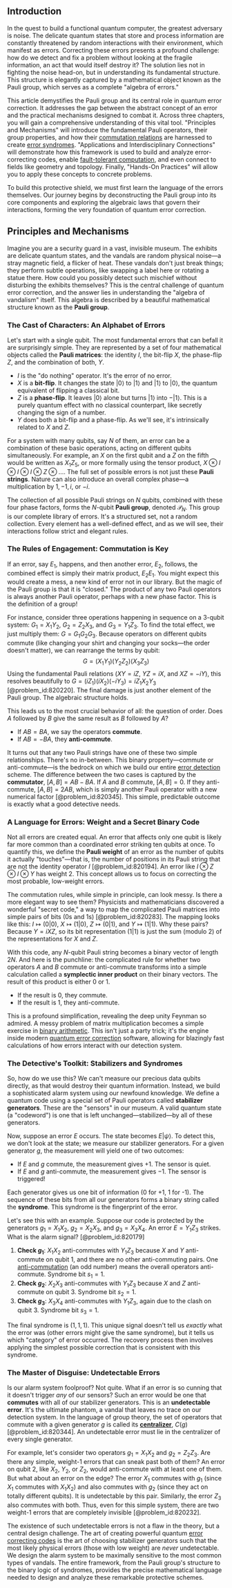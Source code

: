 ## Introduction
In the quest to build a functional quantum computer, the greatest adversary is noise. The delicate quantum states that store and process information are constantly threatened by random interactions with their environment, which manifest as errors. Correcting these errors presents a profound challenge: how do we detect and fix a problem without looking at the fragile information, an act that would itself destroy it? The solution lies not in fighting the noise head-on, but in understanding its fundamental structure. This structure is elegantly captured by a mathematical object known as the Pauli group, which serves as a complete "algebra of errors."

This article demystifies the Pauli group and its central role in quantum error correction. It addresses the gap between the abstract concept of an error and the practical mechanisms designed to combat it. Across three chapters, you will gain a comprehensive understanding of this vital tool. "Principles and Mechanisms" will introduce the fundamental Pauli operators, their group properties, and how their [commutation relations](@article_id:136286) are harnessed to create [error syndromes](@article_id:139087). "Applications and Interdisciplinary Connections" will demonstrate how this framework is used to build and analyze error-correcting codes, enable [fault-tolerant computation](@article_id:189155), and even connect to fields like geometry and topology. Finally, "Hands-On Practices" will allow you to apply these concepts to concrete problems.

To build this protective shield, we must first learn the language of the errors themselves. Our journey begins by deconstructing the Pauli group into its core components and exploring the algebraic laws that govern their interactions, forming the very foundation of quantum error correction.

## Principles and Mechanisms

Imagine you are a security guard in a vast, invisible museum. The exhibits are delicate quantum states, and the vandals are random physical noise—a stray magnetic field, a flicker of heat. These vandals don't just break things; they perform subtle operations, like swapping a label here or rotating a statue there. How could you possibly detect such mischief without disturbing the exhibits themselves? This is the central challenge of quantum error correction, and the answer lies in understanding the "algebra of vandalism" itself. This algebra is described by a beautiful mathematical structure known as the **Pauli group**.

### The Cast of Characters: An Alphabet of Errors

Let's start with a single qubit. The most fundamental errors that can befall it are surprisingly simple. They are represented by a set of four mathematical objects called the **Pauli matrices**: the identity $I$, the bit-flip $X$, the phase-flip $Z$, and the combination of both, $Y$.

-   $I$ is the "do nothing" operator. It's the error of no error.
-   $X$ is a **bit-flip**. It changes the state $|0\rangle$ to $|1\rangle$ and $|1\rangle$ to $|0\rangle$, the quantum equivalent of flipping a classical bit.
-   $Z$ is a **phase-flip**. It leaves $|0\rangle$ alone but turns $|1\rangle$ into $-|1\rangle$. This is a purely quantum effect with no classical counterpart, like secretly changing the sign of a number.
-   $Y$ does both a bit-flip and a phase-flip. As we'll see, it's intrinsically related to $X$ and $Z$.

For a system with many qubits, say $N$ of them, an error can be a combination of these basic operations, acting on different qubits simultaneously. For example, an $X$ on the first qubit and a $Z$ on the fifth would be written as $X_1 Z_5$, or more formally using the tensor product, $X \otimes I \otimes I \otimes I \otimes Z \otimes \dots$. The full set of possible errors is not just these **Pauli strings**. Nature can also introduce an overall complex phase—a multiplication by $1, -1, i,$ or $-i$.

The collection of all possible Pauli strings on $N$ qubits, combined with these four phase factors, forms the $N$-qubit **Pauli group**, denoted $\mathcal{P}_N$. This group is our complete library of errors. It's a structured set, not a random collection. Every element has a well-defined effect, and as we will see, their interactions follow strict and elegant rules.

### The Rules of Engagement: Commutation is Key

If an error, say $E_1$, happens, and then another error, $E_2$, follows, the combined effect is simply their matrix product, $E_2 E_1$. You might expect this would create a mess, a new kind of error not in our library. But the magic of the Pauli group is that it is "closed." The product of any two Pauli operators is always another Pauli operator, perhaps with a new phase factor. This is the definition of a group!

For instance, consider three operations happening in sequence on a 3-qubit system: $G_1 = X_1 Y_2$, $G_2 = Z_2 X_3$, and $G_3 = Y_1 Z_3$. To find the total effect, we just multiply them: $G = G_1 G_2 G_3$. Because operators on different qubits commute (like changing your shirt and changing your socks—the order doesn't matter), we can rearrange the terms by qubit:
$$ G = (X_1 Y_1) (Y_2 Z_2) (X_3 Z_3) $$
Using the fundamental Pauli relations ($XY=iZ$, $YZ=iX$, and $XZ=-iY$), this resolves beautifully to $G = (iZ_1)(iX_2)(-iY_3) = i Z_1 X_2 Y_3$ [@problem_id:820220]. The final damage is just another element of the Pauli group. The algebraic structure holds.

This leads us to the most crucial behavior of all: the question of order. Does $A$ followed by $B$ give the same result as $B$ followed by $A$?
-   If $AB = BA$, we say the operators **commute**.
-   If $AB = -BA$, they **anti-commute**.

It turns out that any two Pauli strings have one of these two simple relationships. There's no in-between. This binary property—commute or anti-commute—is the bedrock on which we build our entire [error detection](@article_id:274575) scheme. The difference between the two cases is captured by the **commutator**, $[A, B] = AB - BA$. If $A$ and $B$ commute, $[A,B]=0$. If they anti-commute, $[A,B] = 2AB$, which is simply another Pauli operator with a new numerical factor [@problem_id:820345]. This simple, predictable outcome is exactly what a good detective needs.

### A Language for Errors: Weight and a Secret Binary Code

Not all errors are created equal. An error that affects only one qubit is likely far more common than a coordinated error striking ten qubits at once. To quantify this, we define the **Pauli weight** of an error as the number of qubits it actually "touches"—that is, the number of positions in its Pauli string that are not the identity operator $I$ [@problem_id:820194]. An error like $I \otimes Z \otimes I \otimes Y$ has weight 2. This concept allows us to focus on correcting the most probable, low-weight errors.

The commutation rules, while simple in principle, can look messy. Is there a more elegant way to see them? Physicists and mathematicians discovered a wonderful "secret code," a way to map the complicated Pauli matrices into simple pairs of bits (0s and 1s) [@problem_id:820283]. The mapping looks like this:
$I \mapsto (0|0)$, $X \mapsto (1|0)$, $Z \mapsto (0|1)$, and $Y \mapsto (1|1)$.
Why these pairs? Because $Y=iXZ$, so its bit representation $(1|1)$ is just the sum (modulo 2) of the representations for $X$ and $Z$.

With this code, any $N$-qubit Pauli string becomes a binary vector of length $2N$. And here is the punchline: the complicated rule for whether two operators $A$ and $B$ commute or anti-commute transforms into a simple calculation called a **symplectic inner product** on their binary vectors. The result of this product is either 0 or 1.
-   If the result is 0, they commute.
-   If the result is 1, they anti-commute.

This is a profound simplification, revealing the deep unity Feynman so admired. A messy problem of matrix multiplication becomes a simple exercise in [binary arithmetic](@article_id:173972). This isn't just a party trick; it's the engine inside modern [quantum error correction](@article_id:139102) software, allowing for blazingly fast calculations of how errors interact with our detection system.

### The Detective's Toolkit: Stabilizers and Syndromes

So, how do we use this? We can't measure our precious data qubits directly, as that would destroy their quantum information. Instead, we build a sophisticated alarm system using our newfound knowledge. We define a quantum code using a special set of Pauli operators called **stabilizer generators**. These are the "sensors" in our museum. A valid quantum state (a "codeword") is one that is left unchanged—stabilized—by all of these generators.

Now, suppose an error $E$ occurs. The state becomes $E|\psi\rangle$. To detect this, we don't look at the state; we measure our stabilizer generators. For a given generator $g$, the measurement will yield one of two outcomes:
-   If $E$ and $g$ commute, the measurement gives $+1$. The sensor is quiet.
-   If $E$ and $g$ anti-commute, the measurement gives $-1$. The sensor is triggered!

Each generator gives us one bit of information (0 for +1, 1 for -1). The sequence of these bits from all our generators forms a binary string called the **syndrome**. This syndrome is the fingerprint of the error.

Let's see this with an example. Suppose our code is protected by the generators $g_1 = X_1 X_2$, $g_2 = X_2 X_3$, and $g_3 = X_3 X_4$. An error $E = Y_1 Z_3$ strikes. What is the alarm signal? [@problem_id:820179]
1.  **Check $g_1$**: $X_1 X_2$ anti-commutes with $Y_1 Z_3$ because $X$ and $Y$ anti-commute on qubit 1, and there are no other anti-commuting pairs. One [anti-commutation](@article_id:186214) (an odd number) means the overall operators anti-commute. Syndrome bit $s_1 = 1$.
2.  **Check $g_2$**: $X_2 X_3$ anti-commutes with $Y_1 Z_3$ because $X$ and $Z$ anti-commute on qubit 3. Syndrome bit $s_2 = 1$.
3.  **Check $g_3$**: $X_3 X_4$ anti-commutes with $Y_1 Z_3$, again due to the clash on qubit 3. Syndrome bit $s_3 = 1$.

The final syndrome is $(1,1,1)$. This unique signal doesn't tell us *exactly* what the error was (other errors might give the same syndrome), but it tells us which "category" of error occurred. The recovery process then involves applying the simplest possible correction that is consistent with this syndrome.

### The Master of Disguise: Undetectable Errors

Is our alarm system foolproof? Not quite. What if an error is so cunning that it doesn't trigger *any* of our sensors? Such an error would be one that **commutes** with all of our stabilizer generators. This is an **undetectable error**. It's the ultimate phantom, a vandal that leaves no trace on our detection system. In the language of group theory, the set of operators that commute with a given generator $g$ is called its **[centralizer](@article_id:146110)**, $C(g)$ [@problem_id:820344]. An undetectable error must lie in the centralizer of every single generator.

For example, let's consider two operators $g_1=X_1 X_2$ and $g_2=Z_2 Z_3$. Are there any simple, weight-1 errors that can sneak past both of them? An error on qubit 2, like $X_2$, $Y_2$, or $Z_2$, would anti-commute with at least one of them. But what about an error on the edge? The error $X_1$ commutes with $g_1$ (since $X_1$ commutes with $X_1 X_2$) and also commutes with $g_2$ (since they act on totally different qubits). It is undetectable by this pair. Similarly, the error $Z_3$ also commutes with both. Thus, even for this simple system, there are two weight-1 errors that are completely invisible [@problem_id:820232].

The existence of such undetectable errors is not a flaw in the theory, but a central design challenge. The art of creating powerful quantum [error correcting codes](@article_id:177120) is the art of choosing stabilizer generators such that the most likely physical errors (those with low weight) are *never* undetectable. We design the alarm system to be maximally sensitive to the most common types of vandals. The entire framework, from the Pauli group's structure to the binary logic of syndromes, provides the precise mathematical language needed to design and analyze these remarkable protective schemes.